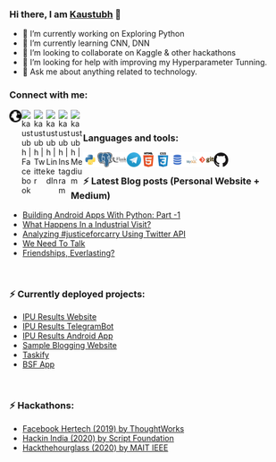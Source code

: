 ### Hi there, I am [Kaustubh][website] 👋

- 🔭 I’m currently working on Exploring Python
- 🌱 I’m currently learning CNN, DNN
- 👯 I’m looking to collaborate on Kaggle & other hackathons
- 🤔 I’m looking for help with improving my Hyperparameter Tunning.
- 💬 Ask me about anything related to technology.

### Connect with me:
[<img align="left" alt="website" width="22px" src="https://raw.githubusercontent.com/iconic/open-iconic/master/svg/globe.svg" />][website]
[<img align="left" alt="kaustubh | Facebook" width="22px" src="https://cdn.jsdelivr.net/npm/simple-icons@v3/icons/facebook.svg" />][facebook]
[<img align="left" alt="kaustubh | Twitter" width="22px" src="https://cdn.jsdelivr.net/npm/simple-icons@v3/icons/twitter.svg" />][twitter]
[<img align="left" alt="kaustubh | LinkedIn" width="22px" src="https://cdn.jsdelivr.net/npm/simple-icons@v3/icons/linkedin.svg" />][linkedin]
[<img align="left" alt="kaustubh | Instagram" width="22px" src="https://cdn.jsdelivr.net/npm/simple-icons@v3/icons/instagram.svg" />][instagram]
[<img align="left" alt="kaustubh | Medium" width="22px" src="https://cdn.jsdelivr.net/npm/simple-icons@v3/icons/medium.svg" />][medium]
<br />
### Languages and tools:
[<img align="left" alt="Python" width="26px" src="https://raw.githubusercontent.com/github/explore/78df643247d429f6cc873026c0622819ad797942/topics/python/python.png" />][website]
[<img align="left" alt="Postgresql" width="26px" src="https://raw.githubusercontent.com/github/explore/78df643247d429f6cc873026c0622819ad797942/topics/postgresql/postgresql.png" />][website]
[<img align="left" alt="Flask" width="26px" src="https://raw.githubusercontent.com/github/explore/78df643247d429f6cc873026c0622819ad797942/topics/flask/flask.png" />][website]
[<img align="left" alt="Telegram" width="26px" src="https://raw.githubusercontent.com/github/explore/78df643247d429f6cc873026c0622819ad797942/topics/telegram/telegram.png" />][website]
[<img align="left" alt="HTML5" width="26px" src="https://raw.githubusercontent.com/github/explore/80688e429a7d4ef2fca1e82350fe8e3517d3494d/topics/html/html.png" />][website]
[<img align="left" alt="CSS3" width="26px" src="https://raw.githubusercontent.com/github/explore/80688e429a7d4ef2fca1e82350fe8e3517d3494d/topics/css/css.png" />][website]
[<img align="left" alt="SQL" width="26px" src="https://raw.githubusercontent.com/github/explore/80688e429a7d4ef2fca1e82350fe8e3517d3494d/topics/sql/sql.png" />][website]
[<img align="left" alt="MySQL" width="26px" src="https://raw.githubusercontent.com/github/explore/80688e429a7d4ef2fca1e82350fe8e3517d3494d/topics/mysql/mysql.png" />][website]
[<img align="left" alt="Git" width="26px" src="https://raw.githubusercontent.com/github/explore/80688e429a7d4ef2fca1e82350fe8e3517d3494d/topics/git/git.png" />][website]
[<img align="left" alt="GitHub" width="26px" src="https://raw.githubusercontent.com/github/explore/78df643247d429f6cc873026c0622819ad797942/topics/github/github.png" />][website]

<br />

### ⚡ Latest Blog posts (Personal Website + Medium)
<!-- BLOG-POST-LIST:START -->
- [Building Android Apps With Python: Part -1](https://towardsdatascience.com/building-android-apps-with-python-part-1-603820bebde8?source=rss-603da2b47f57------2)
- [What Happens In a Industrial Visit?](https://www.kaustubhgupta.xyz/post/what-happens-in-a-industrial-visit)
- [Analyzing #justiceforcarry Using Twitter API](https://medium.com/@kaustubhgupta1828/analyzing-justiceforcarry-using-twitter-api-ee98d669509b?source=rss-603da2b47f57------2)
- [We Need To Talk](https://www.kaustubhgupta.xyz/post/we-need-to-talk)
- [Friendships, Everlasting?](https://www.kaustubhgupta.xyz/post/friendships-everlasting)
<!-- BLOG-POST-LIST:END -->

<br />

### ⚡ Currently deployed projects:
   - [IPU Results Website](https://ipuresultskg.herokuapp.com/)
   - [IPU Results TelegramBot](https://github.com/kaustubhgupta/TelegramBot-IPU)
   - [IPU Results Android App](https://github.com/kaustubhgupta/IPUResultAndroidApp)
   - [Sample Blogging Website](https://flaskwebsitev1.herokuapp.com/)
   - [Taskify](https://taskifyhackindia.herokuapp.com/)
   - [BSF App](https://appetize.io/app/6bcy1hx8p9r2060cn4amcuv43m?device=nexus5&scale=75&orientation=portrait&osVersion=8.1)

<br />

### ⚡ Hackathons:
   - [Facebook Hertech (2019) by ThoughtWorks](https://github.com/kaustubhgupta/FacebookHerTechHackathon)
   - [Hackin India (2020) by Script Foundation](https://github.com/kaustubhgupta/HackInIndia)     
   - [Hackthehourglass (2020) by MAIT IEEE](https://github.com/kaustubhgupta/HackTheHourGlassHackathon)
   

[website]: http://kaustubhgupta.xyz/
[facebook]: https://www.facebook.com/kaustubh.gupta.1828/
[twitter]: https://twitter.com/Kaustubh1828
[linkedin]: https://www.linkedin.com/in/kaustubh-gupta-612767ab/
[instagram]: https://www.instagram.com/kaustubhgupta1828/
[medium]: https://medium.com/@kaustubhgupta1828
